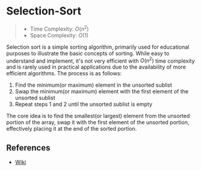 # Selection-Sort

> - Time Complexity: $O(n^2)$
> - Space Complexity: $O(1)$

Selection sort is a simple sorting algorithm, primarily used for educational purposes to illustrate the basic concepts of sorting. While easy to understand and implement, it's not very efficient with $O(n^2)$ time complexity and is rarely used in practical applications due to the availability of more efficient algorithms. The process is as follows:

1. Find the minimum(or maximum) element in the unsorted sublist
2. Swap the minimum(or maximum) element with the first element of the unsorted sublist
3. Repeat steps 1 and 2 until the unsorted sublist is empty

The core idea is to find the smallest(or largest) element from the unsorted portion of the array, swap it with the first element of the unsorted portion, effectively placing it at the end of the sorted portion.

## References
- [Wiki](https://en.wikipedia.org/wiki/Selection_sort)
